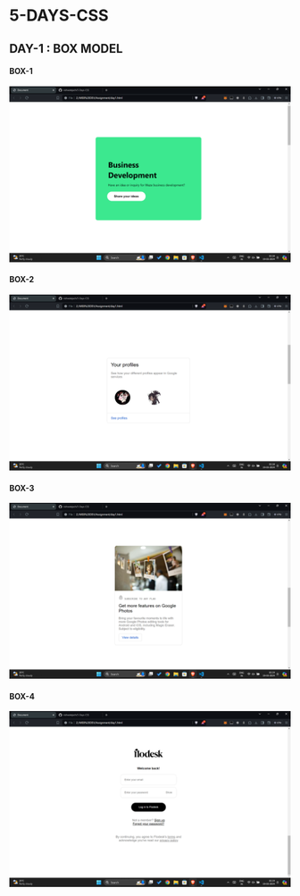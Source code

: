# 5-DAYS-CSS

## DAY-1 : BOX MODEL

#### BOX-1
![BOX-1](day1/BOX-1.png)

#### BOX-2
![BOX-2](day1/BOX-2.png)

#### BOX-3
![BOX-3](day1/BOX-3.png)

#### BOX-4
![BOX-4](day1/BOX-4.png)
